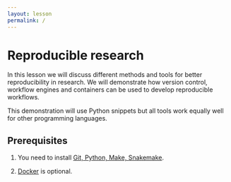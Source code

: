 ```yaml
---
layout: lesson
permalink: /
---
```


# Reproducible research 

In this lesson we will discuss different methods and tools for better reproducibility in research. We will demonstrate how version control, workflow engines and containers can be used to develop reproducible workflows.

This demonstration will use Python snippets but all tools work equally well for other programming languages.

## Prerequisites

1. You need to install [Git, Python, Make, Snakemake](https://coderefinery.github.io/installation/).

2. [Docker]((https://coderefinery.github.io/installation/)) is optional.


